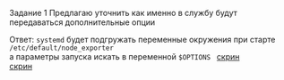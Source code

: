 Задание 1
Предлагаю уточнить как именно в службу будут передаваться дополнительные опции

Ответ: 
`systemd` будет подгружать переменные окружения при старте `/etc/default/node_exporter`  
а параметры запуска искать в переменной `$OPTIONS `
[скрин](https://drive.google.com/file/d/1_vZBf7xEY6PGjSFDN_si_72hLffVaV2a/view?usp=sharing)  
[скрин ](https://drive.google.com/file/d/1xwgAn4ejyI69uTjkmdjgJMScYOo5mVJO/view?usp=sharing) 
